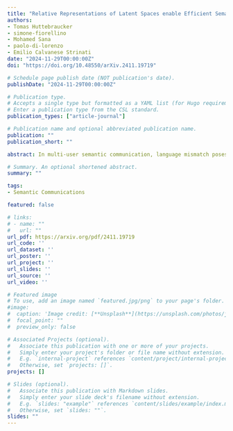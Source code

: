 ```yaml
---
title: "Relative Representations of Latent Spaces enable Efficient Semantic Channel Equalization"
authors:
- Tomas Huttebraucker
- simone-fiorellino
- Mohamed Sana
- paolo-di-lorenzo
- Emilio Calvanese Strinati
date: "2024-11-29T00:00:00Z"
doi: "https://doi.org/10.48550/arXiv.2411.19719"

# Schedule page publish date (NOT publication's date).
publishDate: "2024-11-29T00:00:00Z"

# Publication type.
# Accepts a single type but formatted as a YAML list (for Hugo requirements).
# Enter a publication type from the CSL standard.
publication_types: ["article-journal"]

# Publication name and optional abbreviated publication name.
publication: ""
publication_short: ""

abstract: In multi-user semantic communication, language mismatch poses a significant challenge when independently trained agents interact. We present a novel semantic equalization algorithm that enables communication between agents with different languages without additional retraining. Our algorithm is based on relative representations, a framework that enables different agents employing different neural network models to have unified representation. It proceeds by projecting the latent vectors of different models into a common space defined relative to a set of data samples called \textit{anchors}, whose number equals the dimension of the resulting space. A communication between different agents translates to a communication of semantic symbols sampled from this relative space. This approach, in addition to aligning the semantic representations of different agents, allows compressing the amount of information being exchanged, by appropriately selecting the number of anchors. Eventually, we introduce a novel anchor selection strategy, which advantageously determines prototypical anchors, capturing the most relevant information for the downstream task. Our numerical results show the effectiveness of the proposed approach allowing seamless communication between agents with radically different models, including differences in terms of neural network architecture and datasets used for initial training.

# Summary. An optional shortened abstract.
summary: ""

tags:
- Semantic Communications

featured: false

# links:
# - name: ""
#   url: ""
url_pdf: https://arxiv.org/pdf/2411.19719
url_code: ''
url_dataset: ''
url_poster: ''
url_project: ''
url_slides: ''
url_source: ''
url_video: ''

# Featured image
# To use, add an image named `featured.jpg/png` to your page's folder. 
#image:
#  caption: 'Image credit: [**Unsplash**](https://unsplash.com/photos/jdD8gXaTZsc)'
#  focal_point: ""
#  preview_only: false

# Associated Projects (optional).
#   Associate this publication with one or more of your projects.
#   Simply enter your project's folder or file name without extension.
#   E.g. `internal-project` references `content/project/internal-project/index.md`.
#   Otherwise, set `projects: []`.
projects: []

# Slides (optional).
#   Associate this publication with Markdown slides.
#   Simply enter your slide deck's filename without extension.
#   E.g. `slides: "example"` references `content/slides/example/index.md`.
#   Otherwise, set `slides: ""`.
slides: ""
---
```

